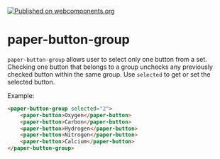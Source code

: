 [![Published on webcomponents.org](https://img.shields.io/badge/webcomponents.org-published-blue.svg)](https://www.webcomponents.org/element/Protoss78/paper-button-group)

# paper-button-group

`paper-button-group` allows user to select only one button from a set.
Checking one button that belongs to a group unchecks any
previously checked button within the same group. Use
`selected` to get or set the selected button.

Example:

<!---
```
<custom-element-demo>
  <template>
    <script src="../webcomponentsjs/webcomponents-lite.js"></script>
    <link rel="import" href="paper-button-group.html">
    <link rel="import" href="../paper-button/paper-button.html">
    <link rel="import" href="../paper-styles/paper-styles.html">
    <style>
        paper-button {
            transition: background-color 0.3s;
        }

        paper-button[active] {
            color: white;
            background-color: var(--paper-green-500);
            --paper-button-flat-focus-color: var(--paper-green-50);
        }

        paper-button:hover {
            background: #eee;
        }
    </style>
    <next-code-block></next-code-block>
  </template>
</custom-element-demo>
```
-->
```html
<paper-button-group selected="2">
    <paper-button>Oxygen</paper-button>
    <paper-button>Carbon</paper-button>
    <paper-button>Hydrogen</paper-button>
    <paper-button>Nitrogen</paper-button>
    <paper-button>Calcium</paper-button>
</paper-button-group>
```
